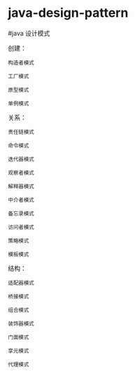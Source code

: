 # java-design-pattern

#java 设计模式

创建：

    构造者模式

    工厂模式

    原型模式

    单例模式

关系：

    责任链模式

    命令模式

    迭代器模式

    观察者模式

    解释器模式

    中介者模式

    备忘录模式

    访问者模式
    
    策略模式

    模板模式

结构：

    适配器模式

    桥接模式

    组合模式

    装饰器模式

    门面模式

    享元模式

    代理模式


